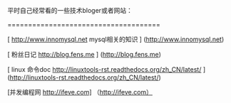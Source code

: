平时自己经常看的一些技术bloger或者网站：

=====================================

[ http://www.innomysql.net mysql相关的知识 ] (http://www.innomysql.net)

[ 粉丝日记 http://blog.fens.me ] (http://blog.fens.me)

[ linux 命令doc http://linuxtools-rst.readthedocs.org/zh_CN/latest/ ] (http://linuxtools-rst.readthedocs.org/zh_CN/latest/)

[并发编程网 http://ifeve.com] （http://ifeve.com）

